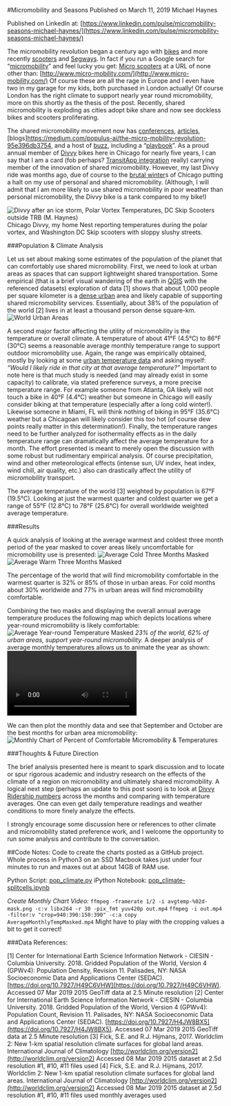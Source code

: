 #Micromobility and Seasons
Published on March 11, 2019
Michael Haynes

Published on LinkedIn at: [https://www.linkedin.com/pulse/micromobility-seasons-michael-haynes/](https://www.linkedin.com/pulse/micromobility-seasons-michael-haynes/)

The micromobility revolution began a century ago with [bikes](https://en.wikipedia.org/wiki/History_of_the_bicycle) and more recently [scooters](https://en.wikipedia.org/wiki/Kick_scooter) and [Segways](https://en.wikipedia.org/wiki/Segway). In fact if you run a Google search for “[micromobility](https://www.google.com/search?q=micromobility)” and feel lucky you get: [Micro scooters](http://www.micro-mobility.com/) at a URL of none other than: [http://www.micro-mobility.com/](http://www.micro-mobility.com/) Of course these are all the rage in Europe and I even have two in my garage for my kids, both purchased in London actually! Of course London has the right climate to support nearly year round micromobility, more on this shortly as the thesis of the post. Recently, shared micromobility is exploding as cities adopt bike share and now see dockless bikes and scooters proliferating.

The shared micromobility movement now has [conferences](https://micromobility.io/), [articles](https://venturebeat.com/2018/06/09/why-micro-mobility-startups-wont-survive-as-standalone-services/), [blogs]https://medium.com/populus-ai/the-micro-mobility-revolution-95e396db3754, and a host of [buzz](https://www.citylab.com/transportation/2019/02/micromobility-conference-electric-scooters-bike-share/581791/), including a “[playbook](https://playbook.t4america.org/)”. As a proud annual member of [Divvy](https://www.divvybikes.com/) bikes here in Chicago for nearly five years, I can say that I am a card (fob perhaps? [TransitApp integration](https://transitapp.com/partners/bikeshare) really) carrying member of the innovation of shared micromobility. However, my last Divvy ride was months ago, due of course to the [brutal winter](https://weather.com/forecast/national/news/2019-01-28-polar-vortex-midwest-arctic-air-coldest-two-decades)s of Chicago putting a halt on my use of personal and shared micromobility. (Although, I will admit that I am more likely to use shared micromobility in poor weather than personal micromobility, the Divvy bike is a tank compared to my bike!)

![Divvy after an ice storm, Polar Vortex Temperatures, DC Skip Scooters outside TRB (M. Haynes)](images/coldcollage.png)
Chicago Divvy, my home Nest reporting temperatures during the polar vortex, and Washington DC Skip scooters with sloppy slushy streets. 

###Population & Climate Analysis

Let us set about making some estimates of the population of the planet that can comfortably use shared micromobility. First, we need to look at urban areas as spaces that can support lightweight shared transportation. Some empirical (that is a brief visual wandering of the earth in [QGIS](https://www.qgis.org/en/site/) with the referenced datasets) exploration of data [1] shows that about 1,000 people per square kilometer is a [dense urban](http://www.newgeography.com/content/002808-world-urban-areas-population-and-density-a-2012-update) area and likely capable of supporting shared micromobility services. Essentially, about 38% of the population of the world [2] lives in at least a thousand person dense square-km. 
![World Urban Areas](images/urban_areas.png)

A second major factor affecting the utility of micromobility is the temperature or overall climate. A temperature of about 41°F (4.5°C) to 86°F (30°C) seems a reasonable average monthly temperature range to support outdoor micromobility use. Again, the range was empirically obtained, mostly by looking at some [urban temperature data](https://en.wikipedia.org/wiki/List_of_cities_by_average_temperature) and asking myself:
*“Would I likely ride in that city at that average temperature?”*
Important to note here is that much study is needed (and may already exist in some capacity) to calibrate, via stated preference surveys, a more precise temperature range. For example someone from Atlanta, GA likely will not touch a bike in 40°F (4.4°C) weather but someone in Chicago will easily consider biking at that temperature (especially after a long cold winter!). Likewise someone in Miami, FL will think nothing of biking in 95°F (35.6°C) weather but a Chicagoan will likely consider this too hot (of course dew points really matter in this determination!). Finally, the temperature ranges need to be further analyzed for isothermality effects as in the daily temperature range can dramatically affect the average temperature for a month. The effort presented is meant to merely open the discussion with some robust but rudimentary empirical analysis. Of course precipitation, wind and other meteorological effects (intense sun, UV index, heat index, wind chill, air quality, etc.) also can drastically affect the utility of micromobility transport.

The average temperature of the world [3] weighted by population is 67°F (19.5°C). Looking at just the warmest quarter and coldest quarter we get a range of 55°F (12.8°C) to 78°F (25.6°C) for overall worldwide weighted average temperature. 

###Results

A quick analysis of looking at the average warmest and coldest three month period of the year masked to cover areas likely uncomfortable for micromobility use is presented:
![Average Cold Three Months Masked](images/avg-cold-qt-mask.png)
![Average Warm Three Months Masked](images/avg-warm-qt-mask.png)

The percentage of the world that will find micromobility comfortable in the warmest quarter is 32% or 85% of those in urban areas. For cold months about 30% worldwide and 77% in urban areas will find micromobility comfortable.

Combining the two masks and displaying the overall annual average temperature produces the following map which depicts locations where year-round micromobility is likely comfortable:
![Average Year-round Temperature Masked](images/avgtemp-yearround-mask.png)
*23% of the world, 62% of urban areas, support year-round micromobility.*
A deeper analysis of average monthly temperatures allows us to animate the year as shown:
![Average Monthly Temp Masked VIDEO](mths/AverageMonthlyTempMasked.mp4)

We can then plot the monthly data and see that September and October are the best months for urban area micromobility:
![Monthly Chart of Percent of Comfortable Micromobility & Temperatures](images/month_chart.png)

###Thoughts & Future Direction

The brief analysis presented here is meant to spark discussion and to locate or spur rigorous academic and industry research on the effects of the climate of a region on micromobility and ultimately shared micromobility. A logical next step (perhaps an update to this post soon) is to look at [Divvy Ridership numbers](https://www.divvybikes.com/system-data) across the months and comparing with temperature averages. One can even get daily temperature readings and weather conditions to more finely analyze the effects.  

I strongly encourage some discussion here or references to other climate and micromobility stated preference work, and I welcome the opportunity to run some analysis and contribute to the conversation.

##Code Notes:
Code to create the charts posted as a GitHub project.  
Whole process in Python3 on an SSD Macbook takes just under four minutes to run and maxes out at about 14GB of RAM use.  

Python Script: [pop_climate.py](pop_climate.py)
iPython Notebook: [pop_climate-splitcells.ipynb](pop_climate-splitcells.ipynb)

*Create Monthly Chart Video:*
`ffmpeg -framerate 1/2 -i avgtemp-%02d-mask.png -c:v libx264 -r 30 -pix_fmt yuv420p out.mp4`
`ffmpeg -i out.mp4 -filter:v "crop=940:390:150:390" -c:a copy AverageMonthlyTempMasked.mp4`
Might have to play with the cropping values a bit to get it correct!

###Data References:

[1] Center for International Earth Science Information Network - CIESIN - Columbia University. 2018. Gridded Population of the World, Version 4 (GPWv4): Population Density, Revision 11. Palisades, NY: NASA Socioeconomic Data and Applications Center (SEDAC). [https://doi.org/10.7927/H49C6VHW](https://doi.org/10.7927/H49C6VHW). Accessed 07 Mar 2019 2015 GeoTiff data at 2.5 Minute resolution
[2] Center for International Earth Science Information Network - CIESIN - Columbia University. 2018. Gridded Population of the World, Version 4 (GPWv4): Population Count, Revision 11. Palisades, NY: NASA Socioeconomic Data and Applications Center (SEDAC). [https://doi.org/10.7927/H4JW8BX5](https://doi.org/10.7927/H4JW8BX5). Accessed 07 Mar 2019 2015 GeoTiff data at 2.5 Minute resolution
[3] Fick, S.E. and R.J. Hijmans, 2017. Worldclim 2: New 1-km spatial resolution climate surfaces for global land areas. International Journal of Climatology  [http://worldclim.org/version2](http://worldclim.org/version2) Accessed 08 Mar 2019 2015 dataset at 2.5d resolution #1, #10, #11 files used
[4] Fick, S.E. and R.J. Hijmans, 2017. Worldclim 2: New 1-km spatial resolution climate surfaces for global land areas. International Journal of Climatology  [http://worldclim.org/version2](http://worldclim.org/version2) Accessed 08 Mar 2019 2015 dataset at 2.5d resolution #1, #10, #11 files used monthly averages used
